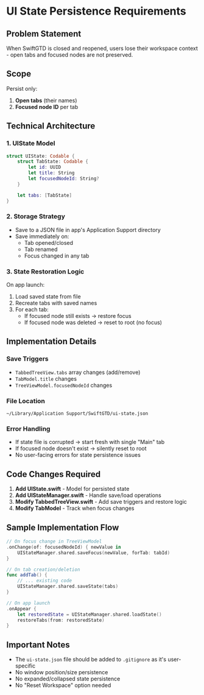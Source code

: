 # UI State Persistence Requirements

## Problem Statement
When SwiftGTD is closed and reopened, users lose their workspace context - open tabs and focused nodes are not preserved.

## Scope
Persist only:
1. **Open tabs** (their names)
2. **Focused node ID** per tab

## Technical Architecture

### 1. UIState Model
```swift
struct UIState: Codable {
    struct TabState: Codable {
        let id: UUID
        let title: String
        let focusedNodeId: String?
    }

    let tabs: [TabState]
}
```

### 2. Storage Strategy
- Save to a JSON file in app's Application Support directory
- Save immediately on:
  - Tab opened/closed
  - Tab renamed
  - Focus changed in any tab

### 3. State Restoration Logic
On app launch:
1. Load saved state from file
2. Recreate tabs with saved names
3. For each tab:
   - If focused node still exists → restore focus
   - If focused node was deleted → reset to root (no focus)

## Implementation Details

### Save Triggers
- `TabbedTreeView.tabs` array changes (add/remove)
- `TabModel.title` changes
- `TreeViewModel.focusedNodeId` changes

### File Location
```
~/Library/Application Support/SwiftGTD/ui-state.json
```

### Error Handling
- If state file is corrupted → start fresh with single "Main" tab
- If focused node doesn't exist → silently reset to root
- No user-facing errors for state persistence issues

## Code Changes Required

1. **Add UIState.swift** - Model for persisted state
2. **Add UIStateManager.swift** - Handle save/load operations
3. **Modify TabbedTreeView.swift** - Add save triggers and restore logic
4. **Modify TabModel** - Track when focus changes

## Sample Implementation Flow

```swift
// On focus change in TreeViewModel
.onChange(of: focusedNodeId) { newValue in
    UIStateManager.shared.saveFocus(newValue, forTab: tabId)
}

// On tab creation/deletion
func addTab() {
    // ... existing code
    UIStateManager.shared.saveState(tabs)
}

// On app launch
.onAppear {
    let restoredState = UIStateManager.shared.loadState()
    restoreTabs(from: restoredState)
}
```

## Important Notes
- The `ui-state.json` file should be added to `.gitignore` as it's user-specific
- No window position/size persistence
- No expanded/collapsed state persistence
- No "Reset Workspace" option needed